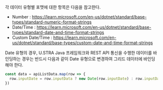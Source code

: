 각 데이터 유형별 포맷에 대한 항목은 다음을 참고한다.
- Number : https://learn.microsoft.com/en-us/dotnet/standard/base-types/standard-numeric-format-strings
- Date/Time : https://learn.microsoft.com/en-us/dotnet/standard/base-types/standard-date-and-time-format-strings
- Custom Date/Time : https://learn.microsoft.com/en-us/dotnet/standard/base-types/custom-date-and-time-format-strings


Date 유형의 경우, U.STRA Java 프레임워크와 REST API 통신을 수행한 데이터를 바인딩하는 경우는 반드시 다음과 같이 Date 유형으로 변경하여 그리드 데이터에 바인딩 해야 한다.
```typescript
const data = apiListData.map(row => {
  row.inputDate = row.inputData ? new Date(row.inputDate) : row.inputDate
})
```
